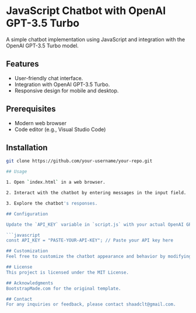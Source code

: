 # JavaScript Chatbot with OpenAI GPT-3.5 Turbo

A simple chatbot implementation using JavaScript and integration with the OpenAI GPT-3.5 Turbo model.

## Features

- User-friendly chat interface.
- Integration with OpenAI GPT-3.5 Turbo.
- Responsive design for mobile and desktop.

## Prerequisites

- Modern web browser
- Code editor (e.g., Visual Studio Code)

## Installation

```bash
git clone https://github.com/your-username/your-repo.git

## Usage

1. Open `index.html` in a web browser.

2. Interact with the chatbot by entering messages in the input field.

3. Explore the chatbot's responses.

## Configuration

Update the `API_KEY` variable in `script.js` with your actual OpenAI GPT-3.5 Turbo API key.

```javascript
const API_KEY = "PASTE-YOUR-API-KEY"; // Paste your API key here

## Customization
Feel free to customize the chatbot appearance and behavior by modifying the HTML, CSS, and JavaScript files.

## License
This project is licensed under the MIT License.

## Acknowledgments
BootstrapMade.com for the original template.

## Contact
For any inquiries or feedback, please contact shaadclt@gmail.com.
